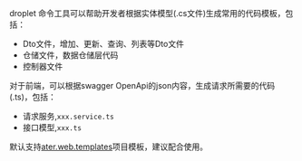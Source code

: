 droplet 命令工具可以帮助开发者根据实体模型(.cs文件)生成常用的代码模板，包括：
- Dto文件，增加、更新、查询、列表等Dto文件
- 仓储文件，数据仓储层代码
- 控制器文件

对于前端，可以根据swagger OpenApi的json内容，生成请求所需要的代码(.ts)，包括：
- 请求服务,`xxx.service.ts`
- 接口模型,`xxx.ts`

默认支持[ater.web.templates](https://www.nuget.org/packages/ater.web.templates)项目模板，建议配合使用。
